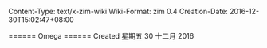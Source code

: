 Content-Type: text/x-zim-wiki
Wiki-Format: zim 0.4
Creation-Date: 2016-12-30T15:02:47+08:00

====== Omega ======
Created 星期五 30 十二月 2016

